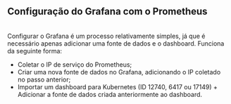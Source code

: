 <h2>Configuração do Grafana com o Prometheus</h2>
<br>
Configurar o Grafana é um processo relativamente simples, já que é necessário apenas adicionar uma fonte de dados e o dashboard. 
Funciona da seguinte forma:

- Coletar o IP de serviço do Prometheus;
- Criar uma nova fonte de dados no Grafana, adicionando o IP coletado no passo anterior;
- Importar um dashboard para Kubernetes (ID 12740, 6417 ou 17149) +  Adicionar a fonte de dados criada anteriormente ao dashboard.

